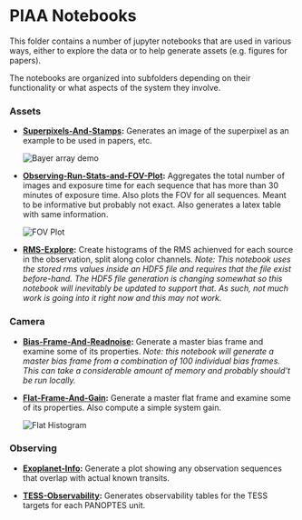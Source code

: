 # PIAA Notebooks

This folder contains a number of jupyter notebooks that are used in various ways, either to explore the data or to help generate assets (e.g. figures for papers).

The notebooks are organized into subfolders depending on their functionality or what aspects of the system they involve.

### Assets

* **[Superpixels-And-Stamps](assets/Superpixels-And-Stamps.ipynb):** Generates an image of the superpixel as an example to be used in papers, etc.

  ![Bayer array demo](assets/bayer-demo.png)
  
* **[Observing-Run-Stats-and-FOV-Plot](assets/Observing-Run-Stats-and-FOV-Plot.ipynb):**  Aggregates the total number of images and exposure time for each sequence that has more than 30 minutes of exposure time. Also plots the FOV for all sequences. Meant to be informative but probably not exact. Also generates a latex table with same information.

  ![FOV Plot](assets/panoptes_observations_overview.png)
  
* **[RMS-Explore](assets/RMS-Explore.ipynb):**  Create histograms of the RMS achienved for each source in the observation, split along color channels. _Note: This notebook uses the stored rms values inside an HDF5 file and requires that the file exist before-hand. The HDF5 file generation is changing somewhat so this notebook will inevitably be updated to support that. As such, not much work is going into it right now and this may not work._

### Camera

* **[Bias-Frame-And-Readnoise](camera/Bias-Frame-And-Readnoise.ipynb):** Generate a master bias frame and examine some of its properties. _Note: this notebook will generate a master bias frame from a combination of 100 individual bias frames. This can take a considerable amount of memory and probably should't be run locally._

* **[Flat-Frame-And-Gain](camera/Flat-Frame-And-Gain.ipynb):** Generate a master flat frame and examine some of its properties. Also compute a simple system gain.

  ![Flat Histogram](camera/flat-hist-colors.png)
  
### Observing

* **[Exoplanet-Info](observing/Exoplanet-Info.ipynb):** Generate a plot showing any observation sequences that overlap with actual known transits.

* **[TESS-Observability](observing/TESS-Observability.ipynb):** Generates observability tables for the TESS targets for each PANOPTES unit.

